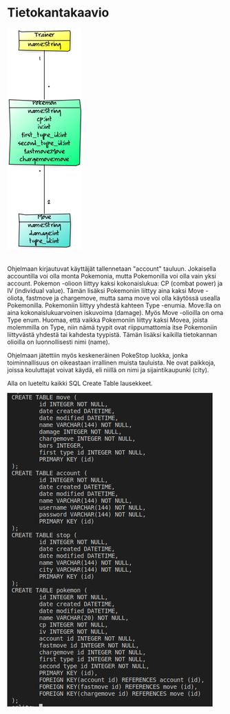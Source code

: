 <h1>Tietokantakaavio</h1>

![GitHub Logo](images/classdiagram1.png)
<br/><br/><br/>
Ohjelmaan kirjautuvat käyttäjät tallennetaan "account" tauluun. Jokaisella accountilla voi olla monta Pokemonia, mutta
Pokemonilla voi olla vain yksi account. Pokemon -olioon liittyy kaksi kokonaislukua: CP (combat power) ja IV (individual value).
Tämän lisäksi Pokemoniin liittyy aina kaksi Move -oliota, fastmove ja chargemove, mutta sama move voi olla käytössä usealla
Pokemonilla. Pokemoniin liittyy yhdestä kahteen Type -enumia. Move:lla on aina kokonaislukuarvoinen iskuvoima (damage). Myös Move
-olioilla on oma Type enum. Huomaa, että vaikka Pokemoniin liittyy kaksi Movea, joista molemmilla on Type, niin nämä tyypit ovat 
riippumattomia itse Pokemoniin liittyvästä yhdestä tai kahdesta tyypistä. Tämän lisäksi kaikilla tietokannan olioilla on 
luonnollisesti nimi (name). 

Ohjelmaan jätettiin myös keskeneräinen PokeStop luokka, jonka toiminnallisuus on oikeastaan irrallinen muista tauluista. Ne ovat
paikkoja, joissa kouluttajat voivat käydä, eli niillä on nimi ja sijaintikaupunki (city).

Alla on lueteltu kaikki SQL Create Table lausekkeet.

![GitHub Logo](images/createtable.png)
